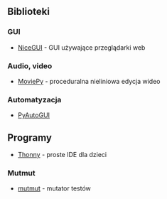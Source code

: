 ## Biblioteki

### GUI
* [NiceGUI](https://nicegui.io/) - GUI używające przeglądarki web

### Audio, video
* [MoviePy](https://zulko.github.io/moviepy/) - proceduralna nieliniowa edycja wideo

### Automatyzacja
* [PyAutoGUI](https://pyautogui.readthedocs.io/en/latest/)


## Programy

* [Thonny](https://thonny.org/) - proste IDE dla dzieci

### Mutmut

* [mutmut](https://pypi.org/project/mutmut/) - mutator testów